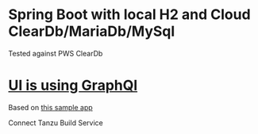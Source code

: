# Spring Boot with local H2 and Cloud ClearDb/MariaDb/MySql

Tested against PWS ClearDb

# [UI is using GraphQl](http://localhost:8080/gui)

Based on [this sample app](https://github.com/leangen/graphql-spqr-samples)

Connect Tanzu Build Service
